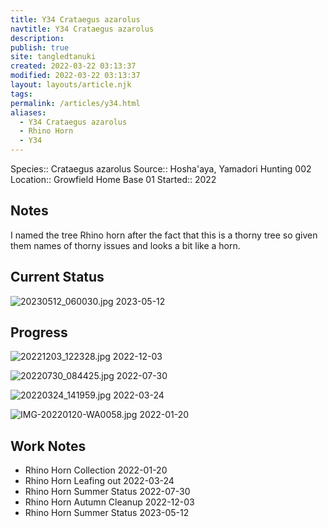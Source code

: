 ```yaml
---
title: Y34 Crataegus azarolus
navtitle: Y34 Crataegus azarolus
description: 
publish: true
site: tangledtanuki
created: 2022-03-22 03:13:37
modified: 2022-03-22 03:13:37
layout: layouts/article.njk
tags: 
permalink: /articles/y34.html
aliases:
  - Y34 Crataegus azarolus
  - Rhino Horn
  - Y34
---
```


Species:: Crataegus azarolus
Source:: Hosha'aya, Yamadori Hunting 002
Location:: Growfield Home Base 01
Started:: 2022
## Notes

I named the tree Rhino horn after the fact that this is a thorny tree so given them names of thorny issues and looks a bit like a horn.

## Current Status

![20230512_060030.jpg](/img/20230512_060030.jpg)
2023-05-12

## Progress

![20221203_122328.jpg](/img/20221203_122328.jpg)
2022-12-03

![20220730_084425.jpg](/img/20220730_084425.jpg)
2022-07-30

![20220324_141959.jpg](/img/20220324_141959.jpg)
2022-03-24

![IMG-20220120-WA0058.jpg](/img/IMG-20220120-WA0058.jpg)
2022-01-20

## Work Notes

- Rhino Horn Collection 2022-01-20
- Rhino Horn Leafing out 2022-03-24
- Rhino Horn Summer Status 2022-07-30
- Rhino Horn Autumn Cleanup 2022-12-03
- Rhino Horn Summer Status 2023-05-12

